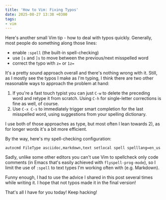 ```yaml
---
title: 'How to Vim: Fixing Typos'
date: 2025-08-27 13:38 +0300
tags:
- vim
---
```


Here's another small Vim tip - how to deal with typos quickly.
Generally, most people do something along those lines:

- enable `:spell` (the built-in spell-checking)
- use `[s` and `]s` to move between the previous/next misspelled word
- correct the typo with `z=` or `1z=`

It's a pretty sound approach overall and there's nothing wrong with it.
Still, as I mostly see the typos I make as I'm typing, I think there are
two other reasonable ways to approach the problem at hand:

1. If you're a fast touch typist you can just `C-w` to delete the preceding word
and retype it from scratch. Using `C-h` for single-letter corrections is fine as well,
of course.
2. Use `C-x C-s` to immediately trigger smart completion for the last misspelled word,
using suggestions from your spelling dictionary. 

I use both of those approaches as type, but most often I lean towards 2), as for longer
words it's a bit more efficient.

By the way, here's my spell-checking configuration:

```vim
autocmd FileType asciidoc,markdown,text setlocal spell spelllang=en_us
```

Sadly, unlike some other editors you can't use Vim to spellcheck only code comments (in Emacs
that's easily achieved with `flyspell-prog-mode`), so I limit the use of `:spell` to
text types I'm working often with (e.g. Markdown).

Funny enough, I had to use the advice I shared in this post several times while writing it.
I hope that not typos made it in the final version!

That's all I have for you today! Keep hacking!
